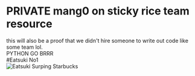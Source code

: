 # PRIVATE mang0 on sticky rice team resource
this will also be a proof that we didn't hire someone to write out code like some team lol.  
PYTHON GO BRRR  
#Eatsuki No1  
![Eatsuki Surping Starbucks](https://github.com/ChokunPlayZ/MakeX-2023-Mango-on-Sticky-Rice/blob/main/assets/1025769196648411206.png?raw=true "")
